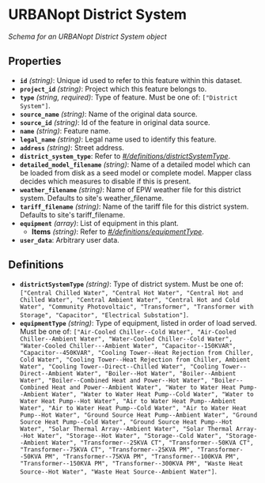 # URBANopt District System

*Schema for an URBANopt District System object*

## Properties

- **`id`** *(string)*: Unique id used to refer to this feature within this dataset.
- **`project_id`** *(string)*: Project which this feature belongs to.
- **`type`** *(string, required)*: Type of feature. Must be one of: `["District System"]`.
- **`source_name`** *(string)*: Name of the original data source.
- **`source_id`** *(string)*: Id of the feature in original data source.
- **`name`** *(string)*: Feature name.
- **`legal_name`** *(string)*: Legal name used to identify this feature.
- **`address`** *(string)*: Street address.
- **`district_system_type`**: Refer to *[#/definitions/districtSystemType](#definitions/districtSystemType)*.
- **`detailed_model_filename`** *(string)*: Name of a detailed model which can be loaded from disk as a seed model or complete model. Mapper class decides which measures to disable if this is present.
- **`weather_filename`** *(string)*: Name of EPW weather file for this district system. Defaults to site's weather_filename.
- **`tariff_filename`** *(string)*: Name of the tariff file for this district system. Defaults to site's tariff_filename.
- **`equipment`** *(array)*: List of equipment in this plant.
  - **Items** *(string)*: Refer to *[#/definitions/equipmentType](#definitions/equipmentType)*.
- **`user_data`**: Arbitrary user data.
## Definitions

- <a id="definitions/districtSystemType"></a>**`districtSystemType`** *(string)*: Type of district system. Must be one of: `["Central Chilled Water", "Central Hot Water", "Central Hot and Chilled Water", "Central Ambient Water", "Central Hot and Cold Water", "Community Photovoltaic", "Transformer", "Transformer with Storage", "Capacitor", "Electrical Substation"]`.
- <a id="definitions/equipmentType"></a>**`equipmentType`** *(string)*: Type of equipment, listed in order of load served. Must be one of: `["Air-Cooled Chiller--Cold Water", "Air-Cooled Chiller--Ambient Water", "Water-Cooled Chiller--Cold Water", "Water-Cooled Chiller---Ambient Water", "Capacitor--150KVAR", "Capacitor--450KVAR", "Cooling Tower--Heat Rejection from Chiller, Cold Water", "Cooling Tower--Heat Rejection from Chiller, Ambient Water", "Cooling Tower--Direct--Chilled Water", "Cooling Tower--Direct--Ambient Water", "Boiler--Hot Water", "Boiler--Ambient Water", "Boiler--Combined Heat and Power--Hot Water", "Boiler--Combined Heat and Power--Ambient Water", "Water to Water Heat Pump--Ambient Water", "Water to Water Heat Pump--Cold Water", "Water to Water Heat Pump--Hot Water", "Air to Water Heat Pump--Ambient Water", "Air to Water Heat Pump--Cold Water", "Air to Water Heat Pump--Hot Water", "Ground Source Heat Pump--Ambient Water", "Ground Source Heat Pump--Cold Water", "Ground Source Heat Pump--Hot Water", "Solar Thermal Array--Ambient Water", "Solar Thermal Array--Hot Water", "Storage--Hot Water", "Storage--Cold Water", "Storage--Ambient Water", "Transformer--25KVA CT", "Transformer--50KVA CT", "Transformer--75KVA CT", "Transformer--25KVA PM", "Transformer--50KVA PM", "Transformer--75KVA PM", "Transformer--100KVA PM", "Transformer--150KVA PM", "Transformer--300KVA PM", "Waste Heat Source--Hot Water", "Waste Heat Source--Ambient Water"]`.
